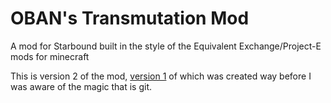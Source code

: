 # OBAN's Transmutation Mod
A mod for Starbound built in the style of the Equivalent Exchange/Project-E mods for minecraft

This is version 2 of the mod, [version 1](https://steamcommunity.com/sharedfiles/filedetails/?id=754336641) of which was created way before I was aware of the magic that is git.
